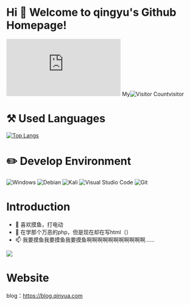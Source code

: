 # Hi 🎉 Welcome to qingyu's Github Homepage! 
![image](https://www.dmoe.cc/random.php) 
My![Visitor Count](https://profile-counter.glitch.me/qingyukb/count.svg)visitor
# ⚒️ Used Languages
[![Top Langs](https://github-readme-stats.vercel.app/api/top-langs/?username=qingyukb&layout=compact)](https://github.com/qingyukb/github-readme-stats)
# ✏️ Develop Environment
<img src="https://camo.githubusercontent.com/0ad867562e050e8e2ff204be48e5caf37826e450560763fb08c9b5ac8231accf/68747470733a2f2f696d672e736869656c64732e696f2f62616467652f2d57696e646f77735f31315f496e73696465725f507265766965772d3030373844363f7374796c653d666c61742d737175617265266c6f676f3d77696e646f7773266c6f676f436f6c6f723d7768697465" alt="Windows" data-canonical-src="https://img.shields.io/badge/-Windows_11_Insider_Preview-0078D6?style=flat-square&amp;logo=windows&amp;logoColor=white" style="max-width: 100%;"> <img src="https://camo.githubusercontent.com/29aa7cebec823312fa26e4d29408af21fc28f67f52d5e557d33a092a41377d62/68747470733a2f2f696d672e736869656c64732e696f2f62616467652f2d44656269616e31312d4337303133373f7374796c653d666c61742d737175617265266c6f676f3d64656269616e266c6f676f436f6c6f723d7768697465" alt="Debian" data-canonical-src="https://img.shields.io/badge/-Debian11-C70137?style=flat-square&amp;logo=debian&amp;logoColor=white" style="max-width: 100%;"> <img src="https://camo.githubusercontent.com/e11a90e796d089761a4f5a1db270996ac21b38770ad128175c2c26b85be81275/68747470733a2f2f696d672e736869656c64732e696f2f62616467652f2d4b616c695f4c696e75782d3436433846463f7374796c653d666c61742d737175617265266c6f676f3d6b616c696c696e7578266c6f676f436f6c6f723d7768697465" alt="Kali" data-canonical-src="https://img.shields.io/badge/-Kali_Linux-46C8FF?style=flat-square&amp;logo=kalilinux&amp;logoColor=white" style="max-width: 100%;"> <img src="https://camo.githubusercontent.com/2e47f258fd324e053b0eb78eb7e6e05f41382fdbad9e78c2630bb017128a06ac/68747470733a2f2f696d672e736869656c64732e696f2f62616467652f2d56697375616c5f53747564696f5f436f64652d3030374143433f7374796c653d666c61742d737175617265266c6f676f3d76697375616c2d73747564696f2d636f6465266c6f676f436f6c6f723d7768697465" alt="Visual Studio Code" data-canonical-src="https://img.shields.io/badge/-Visual_Studio_Code-007ACC?style=flat-square&amp;logo=visual-studio-code&amp;logoColor=white" style="max-width: 100%;"> <img src="https://camo.githubusercontent.com/561f3d4fd727fcca82984c91a65eca069ff34a435072158f6947c4ca52370eae/68747470733a2f2f696d672e736869656c64732e696f2f62616467652f2d4769742d4630353033323f7374796c653d666c61742d737175617265266c6f676f3d676974266c6f676f436f6c6f723d7768697465" alt="Git" data-canonical-src="https://img.shields.io/badge/-Git-F05032?style=flat-square&amp;logo=git&amp;logoColor=white" style="max-width: 100%;">
# Introduction
* 👀 喜欢摸鱼，打电动
* 🌱 在学那个万恶的php，但是现在却在写html（）
* 📫 我要摸鱼我要摸鱼我要摸鱼啊啊啊啊啊啊啊啊啊啊啊……

![](https://github-readme-stats.vercel.app/api?username=qingyukb&show_icons=true&theme=dark&count_private=true)
# Website
blog：<a href="https://blog.qinyua.com" rel="nofollow">https://blog.qinyua.com</a>
